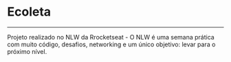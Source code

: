 # Ecoleta
---
 Projeto realizado no NLW da Rrocketseat  - O NLW é uma semana prática com muito código, desafios, networking e um único objetivo:  levar para o próximo nível.
